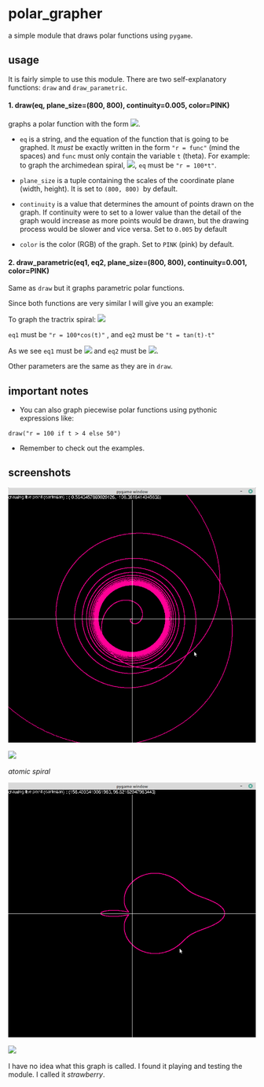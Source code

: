 # polar_grapher
a simple module that draws polar functions using `pygame`.


## usage
It is fairly simple to use this module. There are two self-explanatory functions: `draw` and `draw_parametric`.


#### 1. draw(eq, plane_size=(800, 800), continuity=0.005, color=PINK)

graphs a polar function with the form <img src="https://render.githubusercontent.com/render/math?math=r = f(t)">.
 
 * `eq` is a string, and the equation of the function that is going to be graphed. It *must* be exactly written in the form `"r = func"` (mind the spaces) and `func` must only contain the variable `t` (theta).
For example: to graph the archimedean spiral, <img src="https://render.githubusercontent.com/render/math?math=r = 100 \cdot \theta">, `eq` must be `"r = 100*t"`.

* `plane_size` is a tuple containing the scales of the coordinate plane (width, height). It is set to `(800, 800) `by default.

* `continuity` is a value that determines the amount of points drawn on the graph. If continuity were to set to a lower value  than the detail of the graph would increase as more points would be drawn, but the drawing process would be slower and vice versa. Set to `0.005` by default
* `color` is the color (RGB) of the graph. Set to `PINK` (pink) by default.

#### 2.  draw_parametric(eq1, eq2, plane_size=(800, 800), continuity=0.001, color=PINK)

Same as `draw` but it graphs parametric polar functions.

Since both functions are very similar I will give you an example:

To graph the tractrix spiral: <img src="https://render.githubusercontent.com/render/math?math=\displaystyle {\begin{cases}r=100 \cdot \cos(t)\\\theta =\tan(t)-t\end{cases}}">

`eq1` must be `"r = 100*cos(t)"` , and `eq2` must be `"t = tan(t)-t"`

As we see `eq1` must be <img src="https://render.githubusercontent.com/render/math?math=r(t)"> and `eq2` must be <img src="https://render.githubusercontent.com/render/math?math=\theta(t)">.

Other parameters are the same as they are in `draw`.


 ## important notes
 * You can also graph piecewise polar functions using pythonic expressions like:
 ```
 draw("r = 100 if t > 4 else 50")
 ```
 * Remember to check out the examples.


## screenshots

![atomic](screenshots/atomic.png?raw=true "Title")

<img src="https://render.githubusercontent.com/render/math?math=r = \displaystyle{\frac{\theta}{\theta-13}}">

*atomic spiral*


![strawberry](screenshots/strawberry.png?raw=true "Title")

<img src="https://render.githubusercontent.com/render/math?math=r = \displaystyle{100(\cos(\theta))^40%2B100\cos(\theta)%2B100}">

I have no idea what this graph is called. I found it playing and testing the module. I called it *strawberry*.
